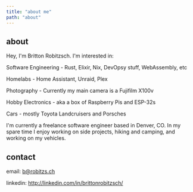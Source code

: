 ```yaml
---
title: "about me"
path: "about"
---
```


## about
Hey, I'm Britton Robitzsch. I'm interested in:

Software Engineering - Rust, Elixir, Nix, DevOpsy stuff, WebAssembly, etc

Homelabs - Home Assistant, Unraid, Plex

Photography - Currently my main camera is a Fujifilm X100v

Hobby Electronics - aka a box of Raspberry Pis and ESP-32s

Cars - mostly Toyota Landcruisers and Porsches

I'm currently a freelance software engineer based in Denver, CO. In my spare time I enjoy working on side projects, hiking and camping, and working on my vehicles.

## contact

email: b@robitzs.ch

linkedin: <http://linkedin.com/in/brittonrobitzsch/>
